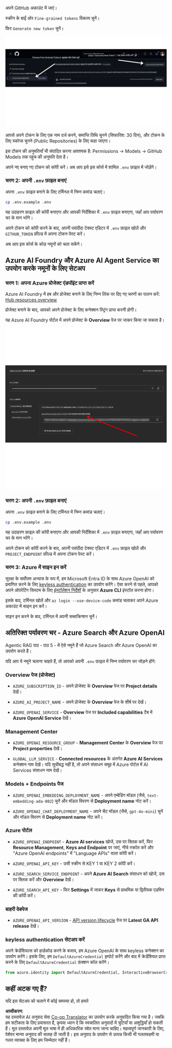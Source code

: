<!--
CO_OP_TRANSLATOR_METADATA:
{
  "original_hash": "76945069b52a49cd0432ae3e0b0ba22e",
  "translation_date": "2025-07-12T07:46:57+00:00",
  "source_file": "00-course-setup/README.md",
  "language_code": "hi"
}
-->
अपने GitHub अकाउंट में जाएं।

स्क्रीन के बाईं ओर `Fine-grained tokens` विकल्प चुनें।

फिर `Generate new token` चुनें।

![Generate Token](../../../translated_images/generate-token.9748d7585dd004cb4119b5aac724baff49c3a85791701b5e8ba3274b037c5b66.hi.png)

आपसे अपने टोकन के लिए एक नाम दर्ज करने, समाप्ति तिथि चुनने (सिफारिश: 30 दिन), और टोकन के लिए स्कोप्स चुनने (Public Repositories) के लिए कहा जाएगा।

इस टोकन की अनुमतियाँ भी संपादित करना आवश्यक है: Permissions -> Models -> GitHub Models तक पहुंच की अनुमति देता है।

अपने नए बनाए गए टोकन को कॉपी करें। अब आप इसे इस कोर्स में शामिल `.env` फ़ाइल में जोड़ेंगे।

### चरण 2: अपनी `.env` फ़ाइल बनाएं

अपना `.env` फ़ाइल बनाने के लिए टर्मिनल में निम्न कमांड चलाएं।

```bash
cp .env.example .env
```

यह उदाहरण फ़ाइल की कॉपी बनाएगा और आपकी निर्देशिका में `.env` फ़ाइल बनाएगा, जहाँ आप पर्यावरण चर के मान भरेंगे।

अपने टोकन को कॉपी करने के बाद, अपनी पसंदीदा टेक्स्ट एडिटर में `.env` फ़ाइल खोलें और `GITHUB_TOKEN` फ़ील्ड में अपना टोकन पेस्ट करें।

अब आप इस कोर्स के कोड नमूनों को चला सकेंगे।

## Azure AI Foundry और Azure AI Agent Service का उपयोग करके नमूनों के लिए सेटअप

### चरण 1: अपना Azure प्रोजेक्ट एंडपॉइंट प्राप्त करें

Azure AI Foundry में हब और प्रोजेक्ट बनाने के लिए निम्न लिंक पर दिए गए चरणों का पालन करें: [Hub resources overview](https://learn.microsoft.com/en-us/azure/ai-foundry/concepts/ai-resources)

प्रोजेक्ट बनाने के बाद, आपको अपने प्रोजेक्ट के लिए कनेक्शन स्ट्रिंग प्राप्त करनी होगी।

यह Azure AI Foundry पोर्टल में अपने प्रोजेक्ट के **Overview** पेज पर जाकर किया जा सकता है।

![Project Connection String](../../../translated_images/project-endpoint.8cf04c9975bbfbf18f6447a599550edb052e52264fb7124d04a12e6175e330a5.hi.png)

### चरण 2: अपनी `.env` फ़ाइल बनाएं

अपना `.env` फ़ाइल बनाने के लिए टर्मिनल में निम्न कमांड चलाएं।

```bash
cp .env.example .env
```

यह उदाहरण फ़ाइल की कॉपी बनाएगा और आपकी निर्देशिका में `.env` फ़ाइल बनाएगा, जहाँ आप पर्यावरण चर के मान भरेंगे।

अपने टोकन को कॉपी करने के बाद, अपनी पसंदीदा टेक्स्ट एडिटर में `.env` फ़ाइल खोलें और `PROJECT_ENDPOINT` फ़ील्ड में अपना टोकन पेस्ट करें।

### चरण 3: Azure में साइन इन करें

सुरक्षा के सर्वोत्तम अभ्यास के रूप में, हम Microsoft Entra ID के साथ Azure OpenAI को प्रमाणित करने के लिए [keyless authentication](https://learn.microsoft.com/azure/developer/ai/keyless-connections?tabs=csharp%2Cazure-cli?WT.mc_id=academic-105485-koreyst) का उपयोग करेंगे। ऐसा करने से पहले, आपको अपने ऑपरेटिंग सिस्टम के लिए [इंस्टॉलेशन निर्देशों](https://learn.microsoft.com/cli/azure/install-azure-cli?WT.mc_id=academic-105485-koreyst) के अनुसार **Azure CLI** इंस्टॉल करना होगा।

इसके बाद, टर्मिनल खोलें और `az login --use-device-code` कमांड चलाकर अपने Azure अकाउंट में साइन इन करें।

साइन इन करने के बाद, टर्मिनल में अपनी सब्सक्रिप्शन चुनें।

## अतिरिक्त पर्यावरण चर - Azure Search और Azure OpenAI

Agentic RAG पाठ - पाठ 5 - में ऐसे नमूने हैं जो Azure Search और Azure OpenAI का उपयोग करते हैं।

यदि आप ये नमूने चलाना चाहते हैं, तो आपको अपनी `.env` फ़ाइल में निम्न पर्यावरण चर जोड़ने होंगे:

### Overview पेज (प्रोजेक्ट)

- `AZURE_SUBSCRIPTION_ID` - अपने प्रोजेक्ट के **Overview** पेज पर **Project details** देखें।

- `AZURE_AI_PROJECT_NAME` - अपने प्रोजेक्ट के **Overview** पेज के शीर्ष पर देखें।

- `AZURE_OPENAI_SERVICE` - **Overview** पेज पर **Included capabilities** टैब में **Azure OpenAI Service** देखें।

### Management Center

- `AZURE_OPENAI_RESOURCE_GROUP` - **Management Center** के **Overview** पेज पर **Project properties** देखें।

- `GLOBAL_LLM_SERVICE` - **Connected resources** के अंतर्गत **Azure AI Services** कनेक्शन नाम देखें। यदि सूचीबद्ध नहीं है, तो अपने संसाधन समूह में Azure पोर्टल में AI Services संसाधन नाम देखें।

### Models + Endpoints पेज

- `AZURE_OPENAI_EMBEDDING_DEPLOYMENT_NAME` - अपने एम्बेडिंग मॉडल (जैसे, `text-embedding-ada-002`) चुनें और मॉडल विवरण से **Deployment name** नोट करें।

- `AZURE_OPENAI_CHAT_DEPLOYMENT_NAME` - अपने चैट मॉडल (जैसे, `gpt-4o-mini`) चुनें और मॉडल विवरण से **Deployment name** नोट करें।

### Azure पोर्टल

- `AZURE_OPENAI_ENDPOINT` - **Azure AI services** खोजें, उस पर क्लिक करें, फिर **Resource Management**, **Keys and Endpoint** पर जाएं, नीचे स्क्रॉल करें और "Azure OpenAI endpoints" में "Language APIs" वाला कॉपी करें।

- `AZURE_OPENAI_API_KEY` - उसी स्क्रीन से KEY 1 या KEY 2 कॉपी करें।

- `AZURE_SEARCH_SERVICE_ENDPOINT` - अपने **Azure AI Search** संसाधन को खोजें, उस पर क्लिक करें और **Overview** देखें।

- `AZURE_SEARCH_API_KEY` - फिर **Settings** में जाकर **Keys** से प्राथमिक या द्वितीयक एडमिन की कॉपी करें।

### बाहरी वेबपेज

- `AZURE_OPENAI_API_VERSION` - [API version lifecycle](https://learn.microsoft.com/en-us/azure/ai-services/openai/api-version-deprecation#latest-ga-api-release) पेज पर **Latest GA API release** देखें।

### keyless authentication सेटअप करें

अपने क्रेडेंशियल्स को हार्डकोड करने के बजाय, हम Azure OpenAI के साथ keyless कनेक्शन का उपयोग करेंगे। इसके लिए, हम `DefaultAzureCredential` इम्पोर्ट करेंगे और बाद में क्रेडेंशियल प्राप्त करने के लिए `DefaultAzureCredential` फ़ंक्शन कॉल करेंगे।

```python
from azure.identity import DefaultAzureCredential, InteractiveBrowserCredential
```

## कहीं अटक गए हैं?

यदि इस सेटअप को चलाने में कोई समस्या हो, तो हमारे

**अस्वीकरण**:  
यह दस्तावेज़ AI अनुवाद सेवा [Co-op Translator](https://github.com/Azure/co-op-translator) का उपयोग करके अनुवादित किया गया है। जबकि हम सटीकता के लिए प्रयासरत हैं, कृपया ध्यान दें कि स्वचालित अनुवादों में त्रुटियाँ या अशुद्धियाँ हो सकती हैं। मूल दस्तावेज़ अपनी मूल भाषा में ही अधिकारिक स्रोत माना जाना चाहिए। महत्वपूर्ण जानकारी के लिए, पेशेवर मानव अनुवाद की सलाह दी जाती है। इस अनुवाद के उपयोग से उत्पन्न किसी भी गलतफहमी या गलत व्याख्या के लिए हम जिम्मेदार नहीं हैं।